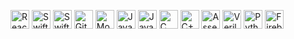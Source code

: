 <!-- ### Hi there 👋 -->
<!-- height = 40 -->
<!-- ![Swift](https://img.shields.io/badge/Swift-F05138?style=flat&logo=swift&logoColor=white)
![ReactJS](https://img.shields.io/badge/-ReactJS-61DAFB?style=flat&logo=react&logoColor=364936) -->
<!-- ![ReactJS]("https://img.shields.io/badge/build-passing-%20brightgreen" height="50") -->

<p>
  <img src="https://img.shields.io/badge/-ReactJS-61DAFB?style=flat&logo=react&logoColor=364936" height="30" alt = "ReactJS" />
  <img src="https://img.shields.io/badge/Swift-F05138?style=flat&logo=swift&logoColor=white" height="30" alt = "Swift" />
  <img src="https://img.shields.io/badge/-SwiftUI-001b96?style=flat&logo=swift&logoColor=white" height="30" alt = "SwiftUI" />
  <img src="https://img.shields.io/badge/-Git-F05032?style=flat&logo=git&logoColor=white" height="30" alt = "Git" />
  <img src="https://img.shields.io/badge/-MongoDB-47A248?style=flat&logo=mongodb&logoColor=darkgreen" height="30" alt = "MongoDB" />
  <img src="https://img.shields.io/badge/-JavaScript-F7DF1E?style=flat&logo=javascript&logoColor=white" height="30" alt = "Javascript" />
  <img src="https://img.shields.io/badge/-Java-f0931c?style=flat&logoColor=white" height="30" alt = "Java" />
  <img src="https://img.shields.io/badge/-C-A8B9CC?style=flat&logo=c&logoColor=black" height="30" alt = "C" />
  <img src="https://img.shields.io/badge/-C++-00599C?style=flat&logo=cplusplus&logoColor=white" height="30" alt = "C++" />
  <img src="https://img.shields.io/badge/-Assembly-grey?style=flat&logoColor=white" height="30" alt = "Assembly" />
  <img src="https://img.shields.io/badge/-Verilog-grey?style=flat&logoColor=white" height="30" alt = "Verilog" />
  <img src="https://img.shields.io/badge/-Python-3776AB?style=flat&logo=python&logoColor=ffdd55" height="30" alt = "Python" />
  <img src="https://img.shields.io/badge/-Firebase-f58411?style=flat&logo=firebase&logoColor=FFCA28" height="30" alt = "Firebase" />  
</p>
<!--
**maanikg/maanikg** is a ✨ _special_ ✨ repository because its `README.md` (this file) appears on your GitHub profile.

Here are some ideas to get you started:

- 🔭 I’m currently working on ...
- 🌱 I’m currently learning ...
- 👯 I’m looking to collaborate on ...
- 🤔 I’m looking for help with ...
- 💬 Ask me about ...
- 📫 How to reach me: ...
- 😄 Pronouns: ...
- ⚡ Fun fact: ...
-->
